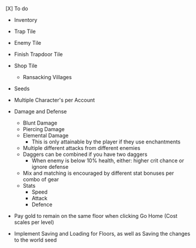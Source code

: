 [X] To do
* Inventory
* Trap Tile
* Enemy Tile
* Finish Trapdoor Tile
* Shop Tile
  * Ransacking Villages
* Seeds
* Multiple Character's per Account
* Damage and Defense
  * Blunt Damage
  * Piercing Damage
  * Elemental Damage
    * This is only attainable by the player if they use enchantments
  * Multiple different attacks from different enemies
  * Daggers can be combined if you have two daggers
    * When enemy is below 10% health, either: higher crit chance or ignore defense
  * Mix and matching is encouraged by different stat bonuses per combo of gear
  * Stats
    * Speed
    * Attack
    * Defence
* Pay gold to remain on the same floor when clicking Go Home (Cost scales per level)

* Implement Saving and Loading for Floors, as well as Saving the changes to the world seed
